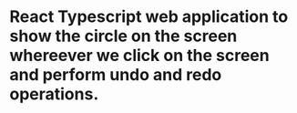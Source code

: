 # React Typescript web application to show the circle on the screen whereever we click on the screen and perform undo and redo operations.
